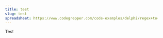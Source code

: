 ```yaml
---
title: test
slug: test
spreadsheet: https://www.codegrepper.com/code-examples/delphi/regex+to+verify+url+has+http+or+https
---
```


Test
